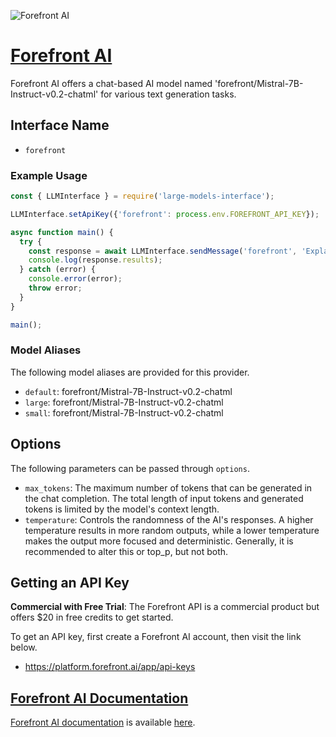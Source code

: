![Forefront AI](https://assets.forefront.ai/og_image.png)

# [Forefront AI](https://forefront.ai)

Forefront AI offers a chat-based AI model named 'forefront/Mistral-7B-Instruct-v0.2-chatml' for various text generation tasks.

## Interface Name

- `forefront`

### Example Usage

```javascript
const { LLMInterface } = require('large-models-interface');

LLMInterface.setApiKey({'forefront': process.env.FOREFRONT_API_KEY});

async function main() {
  try {
    const response = await LLMInterface.sendMessage('forefront', 'Explain the importance of low latency LLMs.');
    console.log(response.results);
  } catch (error) {
    console.error(error);
    throw error;
  }
}

main();
```

### Model Aliases

The following model aliases are provided for this provider. 

- `default`: forefront/Mistral-7B-Instruct-v0.2-chatml
- `large`: forefront/Mistral-7B-Instruct-v0.2-chatml
- `small`: forefront/Mistral-7B-Instruct-v0.2-chatml


## Options

The following parameters can be passed through `options`.

- `max_tokens`: The maximum number of tokens that can be generated in the chat completion. The total length of input tokens and generated tokens is limited by the model's context length.
- `temperature`: Controls the randomness of the AI's responses. A higher temperature results in more random outputs, while a lower temperature makes the output more focused and deterministic. Generally, it is recommended to alter this or top_p, but not both.


## Getting an API Key

**Commercial with Free Trial**: The Forefront API is a commercial product but offers $20 in free credits to get started.

To get an API key, first create a Forefront AI account, then visit the link below.

- https://platform.forefront.ai/app/api-keys


## [Forefront AI Documentation](https://docs.forefront.ai/)

[Forefront AI documentation](https://docs.forefront.ai/) is available [here](https://docs.forefront.ai/).
